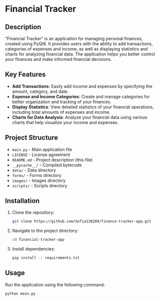 # Financial Tracker

## Description

"Financial Tracker" is an application for managing personal finances, created using PyQt6. It provides users with the ability to add transactions, categories of expenses and income, as well as displaying statistics and charts for analyzing financial data. The application helps you better control your finances and make informed financial decisions.

## Key Features

- **Add Transactions**: Easily add income and expenses by specifying the amount, category, and date.
- **Expense and Income Categories**: Create and manage categories for better organization and tracking of your finances.
- **Display Statistics**: View detailed statistics of your financial operations, including total amounts of expenses and income.
- **Charts for Data Analysis**: Analyze your financial data using various charts that help visualize your income and expenses.

## Project Structure

- `main.py` - Main application file
- `LICENSE` - License agreement
- `README.md` - Project description (this file)
- `__pycache__/` - Compiled bytecode
- `data/` - Data directory
- `forms/` - Forms directory
- `images/` - Images directory
- `scripts/` - Scripts directory

## Installation

1. Clone the repository:
    ```bash
    git clone https://github.com/Sofia130209/finance-tracker-app.git
    ```
2. Navigate to the project directory:
    ```bash
    cd financial-tracker-app
    ```
3. Install dependencies:
    ```bash
    pip install -r requirements.txt
    ```

## Usage

Run the application using the following command:
```bash
python main.py
